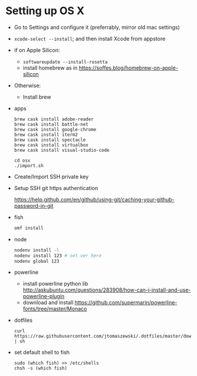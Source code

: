 # Setting up OS X

- Go to Settings and configure it (preferrably, mirror old mac settings)

- `xcode-select --install`; and then install Xcode from appstore

- if on Apple Silicon:

  - `softwareupdate --install-rosetta`
  - install homebrew as in https://soffes.blog/homebrew-on-apple-silicon

- Otherwise:

  - Install brew

- apps

  ```
  brew cask install adobe-reader
  brew cask install battle-net
  brew cask install google-chrome
  brew cask install iterm2
  brew cask install spectacle
  brew cask install virtualbox
  brew cask install visual-studio-code

  cd osx
  ./import.sh
  ```

- Create/Import SSH private key

- Setup SSH git https authentication

  https://help.github.com/en/github/using-git/caching-your-github-password-in-git

- fish

  ```sh
  omf install
  ```

- node

  ```sh
  nodenv install -l
  nodenv install 123 # set ver here
  nodenv global 123
  ```

- powerline

  - install powerline python lib http://askubuntu.com/questions/283908/how-can-i-install-and-use-powerline-plugin
  - download and install https://github.com/supermarin/powerline-fonts/tree/master/Monaco

- dotfiles

  ```
  curl https://raw.githubusercontent.com/jtomaszewski/.dotfiles/master/download.sh | sh
  ```

- set default shell to fish

  ```
  sudo (which fish) >> /etc/shells
  chsh -s (which fish)
  ```

